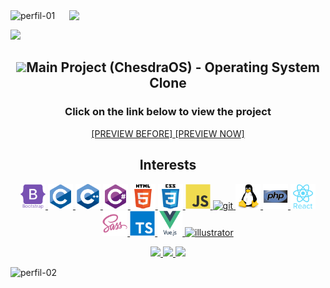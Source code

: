 <img src="https://i.ibb.co/PFn7RGx/perfil-01.png" alt="perfil-01" border="0">

<img align="right" src="https://i.ibb.co/smDgjTX/perfil-04.png?raw=true" width="410">
<p align="left">
<img src="https://i.ibb.co/RBK18t4/perfil-03.png" width="410">
 </p>    
 
 <h2 align="center"><img src="https://i.ibb.co/vs0mVXr/feature-open-source-2x.gif" width="50" >Main Project (ChesdraOS) - Operating System Clone</h2>
<h3 align="center">Click on the link below to view the project</h3>


<p align="center">
<a href="https://chesdra.vercel.app/">
[PREVIEW BEFORE]
</a>
<a href="https://chesdra-teste.vercel.app/">
[PREVIEW NOW]
</a>
 </p> 

<h2 align="center">Interests</h2>
<p align="center"> <a href="https://getbootstrap.com" target="_blank" rel="noreferrer"> <img src="https://raw.githubusercontent.com/devicons/devicon/master/icons/bootstrap/bootstrap-plain-wordmark.svg" alt="bootstrap" width="40" height="40"/> </a> <a href="https://www.cprogramming.com/" target="_blank" rel="noreferrer"> <img src="https://raw.githubusercontent.com/devicons/devicon/master/icons/c/c-original.svg" alt="c" width="40" height="40"/> </a> <a href="https://www.w3schools.com/cpp/" target="_blank" rel="noreferrer"> <img src="https://raw.githubusercontent.com/devicons/devicon/master/icons/cplusplus/cplusplus-original.svg" alt="cplusplus" width="40" height="40"/> </a> <a href="https://www.w3schools.com/cs/" target="_blank" rel="noreferrer"> <img src="https://raw.githubusercontent.com/devicons/devicon/master/icons/csharp/csharp-original.svg" alt="csharp" width="40" height="40"/> </a> <a href="https://www.w3.org/html/" target="_blank" rel="noreferrer"> <img src="https://raw.githubusercontent.com/devicons/devicon/master/icons/html5/html5-original-wordmark.svg" alt="html5" width="40" height="40"/> </a> <a href="https://www.w3schools.com/css/" target="_blank" rel="noreferrer"> <img src="https://raw.githubusercontent.com/devicons/devicon/master/icons/css3/css3-original-wordmark.svg" alt="css3" width="40" height="40"/> </a> <a href="https://developer.mozilla.org/en-US/docs/Web/JavaScript" target="_blank" rel="noreferrer"> <img src="https://raw.githubusercontent.com/devicons/devicon/master/icons/javascript/javascript-original.svg" alt="javascript" width="40" height="40"/> </a> <a href="https://git-scm.com/" target="_blank" rel="noreferrer"> <img src="https://www.vectorlogo.zone/logos/git-scm/git-scm-icon.svg" alt="git" width="40" height="40"/> </a> <a href="https://www.linux.org/" target="_blank" rel="noreferrer"> <img src="https://raw.githubusercontent.com/devicons/devicon/master/icons/linux/linux-original.svg" alt="linux" width="40" height="40"/> </a> <a href="https://www.php.net" target="_blank" rel="noreferrer"> <img src="https://raw.githubusercontent.com/devicons/devicon/master/icons/php/php-original.svg" alt="php" width="40" height="40"/> </a> <a href="https://reactjs.org/" target="_blank" rel="noreferrer"> <img src="https://raw.githubusercontent.com/devicons/devicon/master/icons/react/react-original-wordmark.svg" alt="react" width="40" height="40"/> </a> <a href="https://sass-lang.com" target="_blank" rel="noreferrer"> <img src="https://raw.githubusercontent.com/devicons/devicon/master/icons/sass/sass-original.svg" alt="sass" width="40" height="40"/> </a> <a href="https://www.typescriptlang.org/" target="_blank" rel="noreferrer"> <img src="https://raw.githubusercontent.com/devicons/devicon/master/icons/typescript/typescript-original.svg" alt="typescript" width="40" height="40"/> </a> <a href="https://vuejs.org/" target="_blank" rel="noreferrer"> <img src="https://raw.githubusercontent.com/devicons/devicon/master/icons/vuejs/vuejs-original-wordmark.svg" alt="vuejs" width="40" height="40"/> </a> <a href="https://www.adobe.com/in/products/illustrator.html" target="_blank" rel="noreferrer"> <img src="https://www.vectorlogo.zone/logos/adobe_illustrator/adobe_illustrator-icon.svg" alt="illustrator" width="40" height="40"/> </a> </p>


<p align="center">
<a href="https://www.linkedin.com/in/anacdcavalcante">
 <img src="https://img.shields.io/badge/Profile LinkedIn-Click here-0077B5?style=for-the-badge&logo=linkedin&logoColor=white">
</a>
<a href="https://anacarolinadc.me/">
 <img src="https://img.shields.io/badge/WordPress-Click here-%23117AC9.svg?style=for-the-badge&logo=WordPress&logoColor=white">
</a>
<a href="https://www.behance.net/anacarolinadc">
 <img src="https://img.shields.io/badge/Behance-Click here-%23117AC9.svg?style=for-the-badge&logo=Behance&logoColor=white">
</a>

 </p> 



 <img src="https://i.ibb.co/HGsYHgp/perfil-02.png" alt="perfil-02" border="0">
